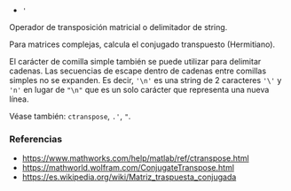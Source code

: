 * `'`

Operador de transposición matricial o delimitador de string.

Para matrices complejas, calcula el conjugado transpuesto (Hermitiano).

El carácter de comilla simple también se puede utilizar para delimitar
cadenas. Las secuencias de escape dentro de cadenas entre comillas simples
no se expanden. Es decir, `'\n'` es una string de 2 caracteres `'\'` y `'n'`
en lugar de `"\n"` que es un solo carácter que representa una nueva línea.

Véase también: `ctranspose`, `.'`, `"`.

### Referencias

* https://www.mathworks.com/help/matlab/ref/ctranspose.html
* https://mathworld.wolfram.com/ConjugateTranspose.html
* https://es.wikipedia.org/wiki/Matriz_traspuesta_conjugada
